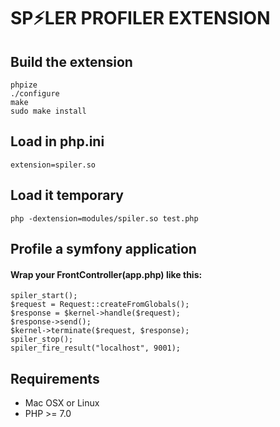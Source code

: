# SP⚡LER PROFILER EXTENSION

## Build the extension
    phpize
    ./configure
    make
    sudo make install

## Load in php.ini
    extension=spiler.so

## Load it temporary
    php -dextension=modules/spiler.so test.php
    
## Profile a symfony application
#### Wrap your FrontController(app.php) like this:
    spiler_start();
    $request = Request::createFromGlobals();
    $response = $kernel->handle($request);
    $response->send();
    $kernel->terminate($request, $response);
    spiler_stop();
    spiler_fire_result("localhost", 9001);
    
## Requirements
- Mac OSX or Linux
- PHP >= 7.0

    
